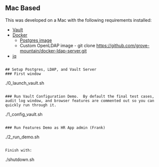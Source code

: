 ## Mac Based
This was developed on a Mac with the following requirements installed:

- [Vault](https://www.vaultproject.io/downloads.html)
- [Docker](https://hub.docker.com/search/?type=edition&offering=community)
  - [Postgres image](https://hub.docker.com/_/postgres)
  - Custom OpenLDAP image - git clone https://github.com/grove-mountain/docker-ldap-server.git
- [jq](https://stedolan.github.io/jq/)

```

## Setup Postgres, LDAP, and Vault Server 
### First window
```
./0_launch_vault.sh
```

### Run Vault Configuration Demo.  By default the final test cases, audit log window, and browser features are commented out so you can quickly run through it.
```
./1_config_vault.sh
```

### Run Features Demo as HR App admin (Frank)
```
./2_run_demo.sh
```

Finish with:
```
./shutdown.sh
```
